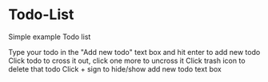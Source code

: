 # Todo-List
Simple example Todo list

Type your todo in the "Add new todo" text box and hit enter to add new todo
Click todo to cross it out, click one more to uncross it
Click trash icon to delete that todo
Click + sign to hide/show add new todo text box
